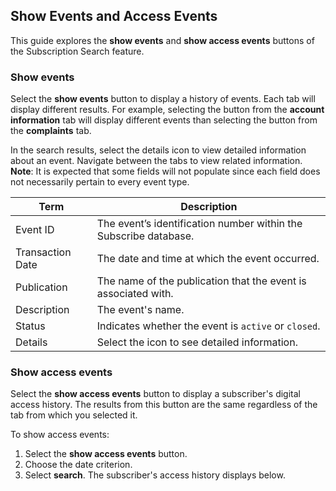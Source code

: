 ## Show Events and Access Events

This guide explores the **show events** and **show access events** buttons of the Subscription Search feature.

### Show events

Select the **show events** button to display a history of events. Each tab will display different results. For example, selecting the button from the  **account information** tab will display different events than selecting the button from the **complaints** tab.

In the search results, select the details icon to view detailed information about an event. Navigate between the tabs to view related information. **Note**: It is expected that some fields will not populate since each field does not necessarily pertain to every event type.

| Term | Description |
|-|-|
| Event ID | The event’s identification number within the Subscribe database. |
| Transaction Date | The date and time at which the event occurred. |
| Publication | The name of the publication that the event is associated with. |
| Description | The event's name. |
| Status | Indicates whether the event is `active` or `closed`. |
| Details | Select the icon to see detailed information. |

### Show access events

Select the **show access events** button to display a subscriber's digital access history. The results from this button are the same regardless of the tab from which you selected it.

To show access events:

1. Select the **show access events** button.
2. Choose the date criterion.
3. Select **search**. The subscriber's access history displays below.
